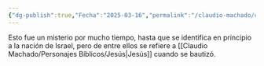 ```yaml
---
{"dg-publish":true,"Fecha":"2025-03-16","permalink":"/claudio-machado/conceptos/descendencia-de-la-mujer/","dgPassFrontmatter":true}
---
```


Esto fue un misterio por mucho tiempo, hasta que se identifica en principio a la nación de Israel, pero de entre ellos se refiere a [[Claudio Machado/Personajes Bíblicos/Jesús\|Jesús]]  cuando se bautizó.


